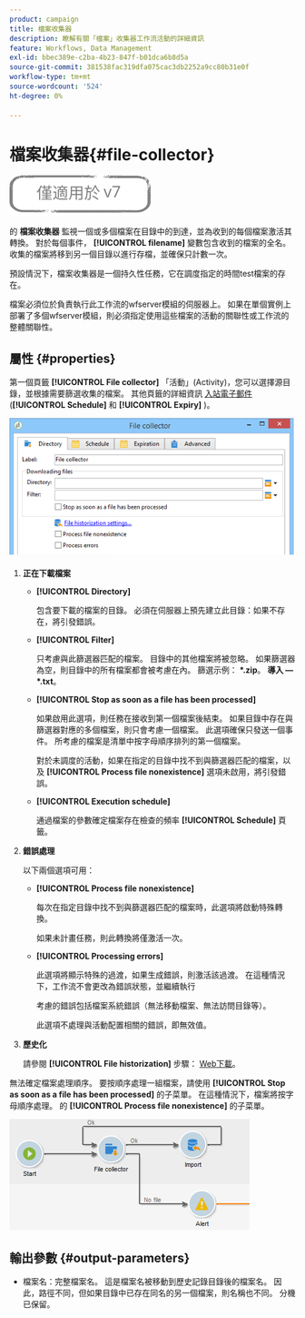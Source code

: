 ```yaml
---
product: campaign
title: 檔案收集器
description: 瞭解有關「檔案」收集器工作流活動的詳細資訊
feature: Workflows, Data Management
exl-id: bbec389e-c2ba-4b23-847f-b01dca6b8d5a
source-git-commit: 381538fac319dfa075cac3db2252a9cc80b31e0f
workflow-type: tm+mt
source-wordcount: '524'
ht-degree: 0%

---
```


# 檔案收集器{#file-collector}

![](../../assets/v7-only.svg)

的 **檔案收集器** 監視一個或多個檔案在目錄中的到達，並為收到的每個檔案激活其轉換。 對於每個事件， **[!UICONTROL filename]** 變數包含收到的檔案的全名。 收集的檔案將移到另一個目錄以進行存檔，並確保只計數一次。

預設情況下，檔案收集器是一個持久性任務，它在調度指定的時間test檔案的存在。

檔案必須位於負責執行此工作流的wfserver模組的伺服器上。 如果在單個實例上部署了多個wfserver模組，則必須指定使用這些檔案的活動的關聯性或工作流的整體關聯性。

## 屬性 {#properties}

第一個頁籤 **[!UICONTROL File collector]** 「活動」(Activity)，您可以選擇源目錄，並根據需要篩選收集的檔案。 其他頁籤的詳細資訊 [入站電子郵件](inbound-emails.md) (**[!UICONTROL Schedule]** 和 **[!UICONTROL Expiry]** )。

![](assets/file_collect_edit.png)

1. **正在下載檔案**

   * **[!UICONTROL Directory]**

      包含要下載的檔案的目錄。 必須在伺服器上預先建立此目錄：如果不存在，將引發錯誤。

   * **[!UICONTROL Filter]**

      只考慮與此篩選器匹配的檔案。 目錄中的其他檔案將被忽略。 如果篩選器為空，則目錄中的所有檔案都會被考慮在內。 篩選示例： **&#42;.zip**。 **導入 — &#42;.txt**。

   * **[!UICONTROL Stop as soon as a file has been processed]**

      如果啟用此選項，則任務在接收到第一個檔案後結束。 如果目錄中存在與篩選器對應的多個檔案，則只會考慮一個檔案。 此選項確保只發送一個事件。 所考慮的檔案是清單中按字母順序排列的第一個檔案。

      對於未調度的活動，如果在指定的目錄中找不到與篩選器匹配的檔案，以及 **[!UICONTROL Process file nonexistence]** 選項未啟用，將引發錯誤。

   * **[!UICONTROL Execution schedule]**

      通過檔案的參數確定檔案存在檢查的頻率 **[!UICONTROL Schedule]** 頁籤。

1. **錯誤處理**

   以下兩個選項可用：

   * **[!UICONTROL Process file nonexistence]**

      每次在指定目錄中找不到與篩選器匹配的檔案時，此選項將啟動特殊轉換。

      如果未計畫任務，則此轉換將僅激活一次。

   * **[!UICONTROL Processing errors]**

      此選項將顯示特殊的過渡，如果生成錯誤，則激活該過渡。 在這種情況下，工作流不會更改為錯誤狀態，並繼續執行

      考慮的錯誤包括檔案系統錯誤（無法移動檔案、無法訪問目錄等）。

      此選項不處理與活動配置相關的錯誤，即無效值。

1. **歷史化**

   請參閱 **[!UICONTROL File historization]** 步驟： [Web下載](web-download.md)。

無法確定檔案處理順序。 要按順序處理一組檔案，請使用 **[!UICONTROL Stop as soon as a file has been processed]** 的子菜單。 在這種情況下，檔案將按字母順序處理。 的 **[!UICONTROL Process file nonexistence]** 的子菜單。

![](assets/file_collect_loop.png)

## 輸出參數 {#output-parameters}

* 檔案名：完整檔案名。 這是檔案名被移動到歷史記錄目錄後的檔案名。 因此，路徑不同，但如果目錄中已存在同名的另一個檔案，則名稱也不同。 分機已保留。

